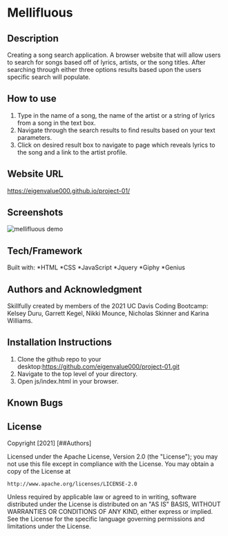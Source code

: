 ﻿# Mellifluous

## Description
Creating a song search application. A browser website that will allow users to search for songs based off of lyrics, artists, or the song titles. After searching through either three options results based upon the users specific search will populate. 

## How to use
1. Type in the name of a song, the name of the artist or a string of lyrics from a song in the text box.
2. Navigate through the search results to find results based on your text parameters.
3. Click on desired result box to navigate to page which reveals lyrics to the song and a link to the artist profile.

## Website URL
https://eigenvalue000.github.io/project-01/

## Screenshots

![mellifluous demo](./assets/demo.png)

## Tech/Framework
Built with:
    *HTML
    *CSS
    *JavaScript
    *Jquery
    *Giphy
    *Genius

## Authors and Acknowledgment
Skillfully created by members of the 2021 UC Davis Coding Bootcamp: Kelsey Duru, Garrett Kegel, Nikki Mounce, Nicholas Skinner and Karina Williams.

## Installation Instructions
1. Clone the github repo to your desktop:https://github.com/eigenvalue000/project-01.git
2. Navigate to the top level of your directory.
3. Open js/index.html in your browser.
## Known Bugs

## License
Copyright [2021] [##Authors]

Licensed under the Apache License, Version 2.0 (the "License");
you may not use this file except in compliance with the License.
You may obtain a copy of the License at

    http://www.apache.org/licenses/LICENSE-2.0

Unless required by applicable law or agreed to in writing, software
distributed under the License is distributed on an "AS IS" BASIS,
WITHOUT WARRANTIES OR CONDITIONS OF ANY KIND, either express or implied.
See the License for the specific language governing permissions and
limitations under the License.

